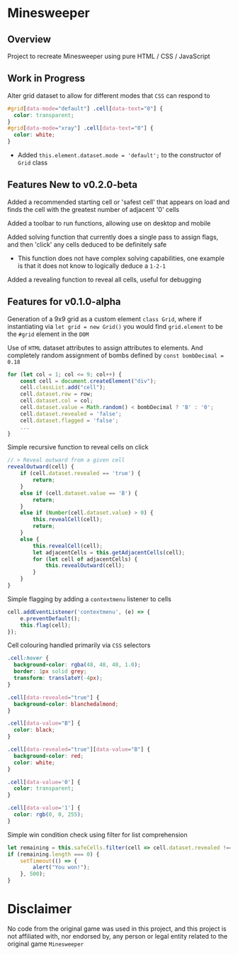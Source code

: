# Minesweeper

## Overview
Project to recreate Minesweeper using pure HTML / CSS / JavaScript

## Work in Progress
Alter grid dataset to allow for different modes that `CSS` can respond to
```css
#grid[data-mode="default"] .cell[data-text="0"] {
  color: transparent;
}
#grid[data-mode="xray"] .cell[data-text="0"] {
  color: white;
}
```
- Added `this.element.dataset.mode = 'default';` to the constructor of `Grid` class


## Features New to v0.2.0-beta
Added a recommended starting cell or 'safest cell' that appears on load and finds the cell with the greatest number of adjacent '0' cells

Added a toolbar to run functions, allowing use on desktop and mobile

Added solving function that currently does a single pass to assign flags, and then 'click' any cells deduced to be definitely safe
  - This function does not have complex solving capabilities, one example is that it does not know to logically deduce a `1-2-1`

Added a revealing function to reveal all cells, useful for debugging

## Features for v0.1.0-alpha
Generation of a 9x9 grid as a custom element `class Grid`, where if instantiating via `let grid = new Grid()` you would find `grid.element` to be the `#grid` element in the `DOM`

Use of `HTML` dataset attributes to assign attributes to elements. And completely random assignment of bombs defined by `const bombDecimal = 0.18`
```javascript
for (let col = 1; col <= 9; col++) {
    const cell = document.createElement("div");
    cell.classList.add("cell");
    cell.dataset.row = row;
    cell.dataset.col = col;
    cell.dataset.value = Math.random() < bombDecimal ? 'B' : '0';
    cell.dataset.revealed = 'false';
    cell.dataset.flagged = 'false';
    ...
}
```

Simple recursive function to reveal cells on click
```javascript
// > Reveal outward from a given cell
revealOutward(cell) {
    if (cell.dataset.revealed == 'true') {
        return;
    }
    else if (cell.dataset.value == 'B') {
        return;
    }
    else if (Number(cell.dataset.value) > 0) {
        this.revealCell(cell);
        return;
    }
    else {
        this.revealCell(cell);
        let adjacentCells = this.getAdjacentCells(cell);
        for (let cell of adjacentCells) {
            this.revealOutward(cell);
        }
    }
}
```

Simple flagging by adding a `contextmenu` listener to cells
```javascript
cell.addEventListener('contextmenu', (e) => {
    e.preventDefault();
    this.flag(cell);
});
```

Cell colouring handled primarily via `CSS` selectors
```css
.cell:hover {
  background-color: rgba(48, 48, 48, 1.0);
  border: 1px solid grey;
  transform: translateY(-4px);
}

.cell[data-revealed="true"] {
  background-color: blanchedalmond;
}

.cell[data-value="B"] {
  color: black;
}

.cell[data-revealed="true"][data-value="B"] {
  background-color: red;
  color: white;
}

.cell[data-value='0'] {
  color: transparent;
}

.cell[data-value='1'] {
  color: rgb(0, 0, 255);
}
```

Simple win condition check using filter for list comprehension
```javascript
let remaining = this.safeCells.filter(cell => cell.dataset.revealed !== 'true');
if (remaining.length === 0) {
    setTimeout(() => {
        alert("You won!");
    }, 500);
}
```

# Disclaimer
No code from the original game was used in this project, and this project is not affiliated with, nor endorsed by, any person or legal entity related to the original game `Minesweeper`